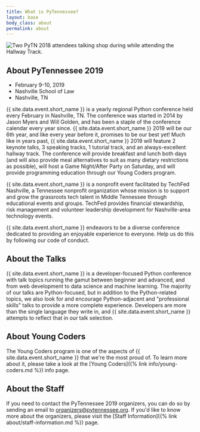 ```yaml
---
title: What is PyTennessee?
layout: base
body_class: about
permalink: about
---
```


<div class="about-hero"> 
  <img src="{{ site.baseurl }}/static/img/about-pytn.jpg" alt="Two PyTN 2018 attendees talking shop during while attending the Hallway Track.">
</div>

## About PyTennessee 2019

* February 9-10, 2019
* Nashville School of Law
* Nashville, TN

{{ site.data.event.short_name }} is a yearly regional Python conference held every February in Nashville, TN.
The conference was started in 2014 by Jason Myers and Will Golden, and has been a staple of the conference calendar every year since.
{{ site.data.event.short_name }} 2019 will be our 6th year, and like every year before it, promises to be our best yet!
Much like in years past, {{ site.data.event.short_name }} 2019 will feature 2 keynote talks, 3 speaking tracks, 1 tutorial track, and an always-excellent hallway track.
The conference will provide breakfast and lunch both days (and will also provide meal alternatives to suit as many dietary restrictions as possible), will host a Game Night/After Party on Saturday, and will provide programming education through our Young Coders program.

{{ site.data.event.short_name }} is a nonprofit event facilitated by TechFed Nashville, a Tennessee nonprofit organization whose mission is to support and grow the grassroots tech talent in Middle Tennessee through educational events and groups.
TechFed provides financial stewardship, risk management and volunteer leadership development for Nashville-area technology events.

{{ site.data.event.short_name }} endeavors to be a diverse conference dedicated to providing an enjoyable experience to everyone. Help us do this by following our code of conduct.


## About the Talks

{{ site.data.event.short_name }} is a developer-focused Python conference with talk topics running the gamut between beginner and advanced, and from web development to data science and machine learning.
The majority of our talks are Python-focused, but in addition to the Python-related topics, we also look for and encourage Python-adjacent and "professional skills" talks to provide a more complete experience.
Developers are more than the single language they write in, and {{ site.data.event.short_name }} attempts to reflect that in our talk selection.

  
## About Young Coders

The Young Coders program is one of the aspects of {{ site.data.event.short_name }} that we're the most proud of.
To learn more about it, please take a look at the [Young Coders]({% link info/young-coders.md %}) info page.


## About the Staff

If you need to contact the PyTennessee 2019 organizers, you can do so by sending an email to [organizers@pytennessee.org](mailto:organizers@pytennessee.org).
If you'd like to know more about the organizers, please visit the [Staff Information]({% link about/staff-information.md %}) page.
